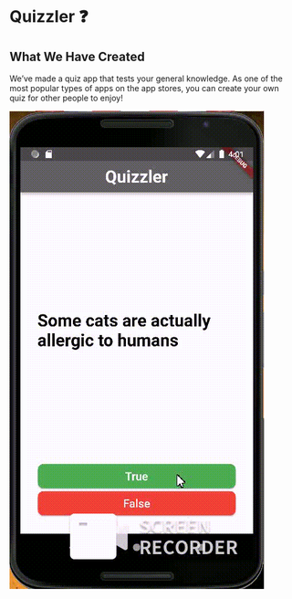 # Quizzler ❓

## What We Have Created

We’ve made a quiz app that tests your general knowledge. As one of the most popular types of apps on the app stores, you can create your own quiz for other people to enjoy!

![Finished App](https://raw.githubusercontent.com/SarveshChavan/Output-Gif/main/QuizApp.gif)
